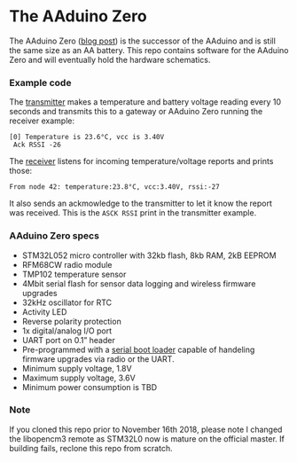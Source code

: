 # The AAduino Zero

The AAduino Zero ([blog post](https://johan.kanflo.com/the-aaduino-zero/)) is the successor of the AAduino and is still the same size as an AA battery. This repo contains software for the AAduino Zero and will eventually hold the hardware schematics.

### Example code

The [transmitter](https://github.com/kanflo/aaduino-zero/tree/master/examples/transmitter) makes a temperature and battery voltage reading every 10 seconds and transmits this to a gateway or AAduino Zero running the receiver example:

```
[0] Temperature is 23.6°C, vcc is 3.40V
 Ack RSSI -26
```

The [receiver](https://github.com/kanflo/aaduino-zero/tree/master/examples/receiver) listens for incoming temperature/voltage reports and prints those:

```
From node 42: temperature:23.8°C, vcc:3.40V, rssi:-27
```

It also sends an ackmowledge to the transmitter to let it know the report was received. This is the ```ASCK RSSI``` print in the transmitter example.


### AAduino Zero specs

* STM32L052 micro controller with 32kb flash, 8kb RAM, 2kB EEPROM
* RFM68CW radio module
* TMP102 temperature sensor
* 4Mbit serial flash for sensor data logging and wireless firmware upgrades
* 32kHz oscillator for RTC
* Activity LED
* Reverse polarity protection
* 1x digital/analog I/O port
* UART port on 0.1” header
* Pre-programmed with a [serial boot loader](https://github.com/kanflo/aaduino-zero/tree/master/zeroboot) capable of handeling firmware upgrades via radio or the UART.
* Minimum supply voltage, 1.8V
* Maximum supply voltage, 3.6V
* Minimum power consumption is TBD


### Note

If you cloned this repo prior to November 16th 2018, please note I changed the libopencm3 remote as STM32L0 now is mature on the official master. If building fails, reclone this repo from scratch.
